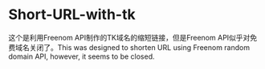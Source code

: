 # Short-URL-with-tk
这个是利用Freenom API制作的TK域名的缩短链接，但是Freenom API似乎对免费域名关闭了。This was designed to shorten URL using Freenom random domain API, however, it seems to be closed.
